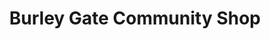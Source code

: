---
title: "Burley Gate Community Shop"
url: /hereford/burley-gate-community-shop/
shop: convenience
---